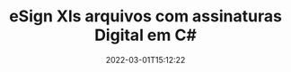 ---
############################# Static ############################
layout: "auto-gen-signature"
date: 2022-03-01T15:12:22
draft: false
operation: Sign
signaturetype: Digital
fileformat: Xls
productName: .NET
lang: pt
productCode: net
otherformats: pdf doc docx docm dot dotx odt ott xls xlsx xlsm xlsb ods ots xltx xltm pptx pptm
breadcrumb: Put Digital signature on Xls for C#

############################# Head ############################
head_title: "Adicionando assinaturas eletrônicas digitais ao arquivo Xls com C#"
head_description: "Coloque a assinatura digital no arquivo Xls para .NET usando algumas linhas de código. Use a API de assinatura de documentos do GroupDocs para assinar dezenas de formatos de arquivo."

############################# Header ############################
title: "eSign Xls arquivos com assinaturas Digital em C#"
description: "Como adicionar a assinatura Digital com algumas linhas de código .NET"
bg_image: "https://cms.admin.containerize.com/templates/aspose/App_Themes/V3/images/bg/header1.png"
bg_overlay: false
button:
    enable: true

############################# SubMenu ############################
submenu:
    enable: true

    left:
        img_alt: "GroupDocs.Signature for .NET"
        image: "https://cms.admin.containerize.com/templates/groupdocs/images/product-logos/90x90-noborder/groupdocs-signature-net.png"
        product: "GroupDocs.Signature"
        platform: ".NET"



############################# About ############################
about:
    enable: true
    title: "Sobre a API de assinaturas digitais do GroupDocs.Signature for .NET"
    content: |
        [GroupDocs.Signature for .NET](https://products.groupdocs.com/signature/net/) é uma API popular para assinar documentos com assinaturas eletrônicas digitais, com certificados digitais. Para a API de assinaturas digitais, usa arquivos de certificado PFX para assinar documentos com chaves privadas e públicas protegidas por senha. As assinaturas digitais podem ser usadas para certificar documentos comerciais com uma página específica do eSign PDF, certificar documentos inteiros do Microsoft Office, como Word, Excel, arquivos do Powerpoint e documentos do Open Office. Os clientes podem manipular facilmente as assinaturas, como editá-las, removê-las ou ajustá-las. A API fornece uma maneira de pesquisar e verificar assinaturas. Além disso, são fornecidas muitas habilidades para personalização de assinaturas.
    

############################# Steps ############################
steps:
    enable: true
    title_left: "Etapas para assinar Xls com Digital em C#"
    content_left: |
        [GroupDocs.Signature for .NET](https://products.groupdocs.com/signature/net/) permite assinar documentos Xls com assinaturas Digital de forma rápida e fácil.
        
        * Crie uma instância da classe Signature fornecendo o arquivo Xls para assinar como caminho ou fluxo de memória
        * Instancie a classe SignOptions e defina todos os dados exigidos.
        * Invoque o método Signature.Sign() passando o arquivo de saída Xls ou fluxo de memória

    title_right: " Requisitos de sistema"
    content_right: |
        GroupDocs.Signature for .NET são compatíveis com todas as principais plataformas e sistemas operacionais. Antes de executar o código abaixo, certifique-se de ter os seguintes pré-requisitos instalados em seu sistema.

        * Sistemas operacionais: Microsoft Windows, Linux, MacOS
        * Ambientes de desenvolvimento: Microsoft Visual Studio, Xamarin, MonoDevelop
        * Frameworks: .NET Framework, .NET Standard, .NET Core, Mono
        * Obtenha o GroupDocs.Signature for .NET mais recente de [Nuget](https://www.nuget.org/packages/groupdocs.signature)
         
    code: |
        ```csharp    
                
        // Set up input Xls file
        string filePath = "input.xls";
        // Set up output file
        string outputFilePath = "output.xls";
        // Provide digital certificate
        string certificateFilePath = "certificate.pfx";

        // Instantiate Signature for input file
        using (GroupDocs.Signature.Signature signature = new GroupDocs.Signature.Signature(filePath))
        {
                //Provide sign options
                DigitalSignOptions options = new DigitalSignOptions(certificateFilePath)
                {
                    // set certificate password
                    Password = "1234567890",
                    // set signature position
                    Left = 50,
                    Top = 200,
                };

                // sign Xls document
                SignResult result = signature.Sign(outputFilePath, options);
        }

        ```

############################# Demos ############################
demos:
    enable: true
    title: "Assinando Xls documentos com Digital Demonstração ao vivo"
    content: |
       Assine o arquivo Xls com várias assinaturas agora mesmo visitando o site [GroupDocs.Signature App](https://products.groupdocs.app/signature/family). Demonstração online gratuita esperando por você.          

############################# More Formats ############################
more_formats:
    enable: true
    title: "Outras assinaturas Digital suportadas para C#"
    content: |
        "Você também pode assinar Xls com outros tipos de assinatura. Por favor, veja a lista abaixo."
    format: 
       
       
back_to_top:
    enable: true
---